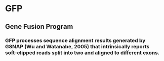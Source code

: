 # GFP
## Gene Fusion Program
### GFP processes sequence alignment results generated by GSNAP (Wu and Watanabe, 2005) that intrinsically reports soft-clipped reads split into two and aligned to different exons.
